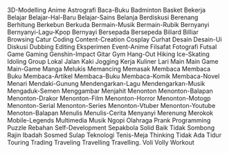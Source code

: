 3D-Modelling
Anime
Astrografi
Baca-Buku
Badminton
Basket
Bekerja
Belajar
Belajar-Hal-Baru
Belajar-Sains
Belanja
Berdiskusi
Berenang
Berhitung
Berkebun
Berkuda
Bermain-Musik
Bermain-Rubik
Bernyanyi
Bernyanyi-Lagu-Kpop
Bernyayi
Bersepada
Bersepeda
Biliard
Billiar
Browsing
Catur
Coding
Content-Creation
Cosplay
Curhat
Desain
Desain-Ui
Diskusi
Dubbing
Editing
Eksperimen
Event-Anime
Filsafat
Fotografi
Futsal
Game
Gaming
Genshin-Impact
Gitar
Gym
Hang-Out
Hiking
Ice-Skating
Idoling Group Lokal
Jalan Kaki
Jogging
Kerja
Kuliner
Lari
Main
Main Game
Main-Game
Manga
Melukis
Memancing
Memasak
Membaca
Membaca Buku
Membaca-Artikel
Membaca-Buku
Membaca-Komik
Membaca-Novel
Menari
Mendaki-Gunung
Mendengarkan-Lagu
Mendengarkan-Musik
Mengaduk-Semen
Menggambar
Menjahit
Menonton
Menonton-Balapan
Menonton-Drakor
Menonton-Film
Menonton-Horror
Menonton-Motogp
Menonton-Serial
Menonton-Series
Menonton-Vtuber
Menonton-Youtube
Menoton-Balapan
Menulis
Menulis-Cerita
Menyanyi
Merenung
Merokok
Mobile-Legends
Multimedia
Musik
Ngopi
Olahraga
Prank
Programming
Puzzle
Rebahan
Self-Development
Sepakbola
Solid Baik Tidak Sombong Rajin Ibadah
Sosmed
Sulap
Teknologi
Tenis-Meja
Thinking
Tidak Ada
Tidur
Touring
Trading
Traveling
Travelling
Travelling.
Voli
Volly
Workout
